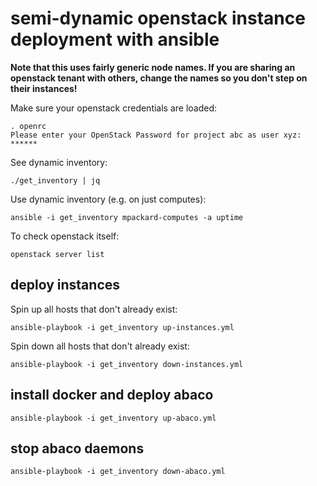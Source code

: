 # semi-dynamic openstack instance deployment with ansible

__Note that this uses fairly generic node names. If you are sharing an openstack tenant with others, change the names so you don't step on their instances!__

Make sure your openstack credentials are loaded:

    . openrc
    Please enter your OpenStack Password for project abc as user xyz:
    ******


See dynamic inventory:

    ./get_inventory | jq

Use dynamic inventory (e.g. on just computes):

    ansible -i get_inventory mpackard-computes -a uptime

To check openstack itself:
    
    openstack server list

## deploy instances

Spin up all hosts that don't already exist:

    ansible-playbook -i get_inventory up-instances.yml

Spin down all hosts that don't already exist:

    ansible-playbook -i get_inventory down-instances.yml
                                                              

## install docker and deploy abaco

    ansible-playbook -i get_inventory up-abaco.yml

## stop abaco daemons

    ansible-playbook -i get_inventory down-abaco.yml
